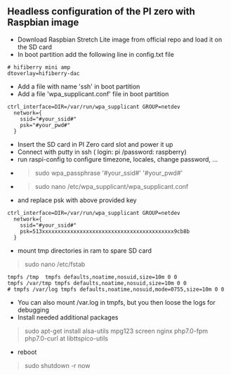## Headless configuration of the PI zero with Raspbian image

- Download Raspbian Stretch Lite image from official repo and load it on the SD card
- In boot partition add the following line in config.txt file
```
# hifiberry mini amp
dtoverlay=hifiberry-dac
 ```

- Add a file with name 'ssh' in boot partition
- Add a file 'wpa_supplicant.conf' file in boot partition
```
ctrl_interface=DIR=/var/run/wpa_supplicant GROUP=netdev
  network={
    ssid="#your_ssid#"
    psk="#your_pwd#"
  }
 ```

- Insert the SD card in PI Zero card slot and power it up
- Connect with putty in ssh ( login: pi /password: raspberry)
- run raspi-config to configure timezone, locales, change password, ...
- >sudo wpa_passphrase '#your_ssid#' '#your_pwd#'
- >sudo nano /etc/wpa_supplicant/wpa_supplicant.conf
- and replace psk with above provided key
```
ctrl_interface=DIR=/var/run/wpa_supplicant GROUP=netdev
  network={
    ssid="#your_ssid#"
    psk=513xxxxxxxxxxxxxxxxxxxxxxxxxxxxxxxxxxxxxxxxxx9cb8b
  }
 ```

- mount tmp directories in ram to spare SD card
>sudo nano /etc/fstab
```
tmpfs /tmp  tmpfs defaults,noatime,nosuid,size=10m 0 0
tmpfs /var/tmp tmpfs defaults,noatime,nosuid,size=10m 0 0
# tmpfs /var/log tmpfs defaults,noatime,nosuid,mode=0755,size=10m 0 0
 ```
 - You can also mount /var.log in tmpfs, but you then loose the logs for debugging
 - Install needed additional packages
 >sudo apt-get install alsa-utils mpg123 screen nginx php7.0-fpm php7.0-curl at libttspico-utils
 - reboot
>sudo shutdown -r now


